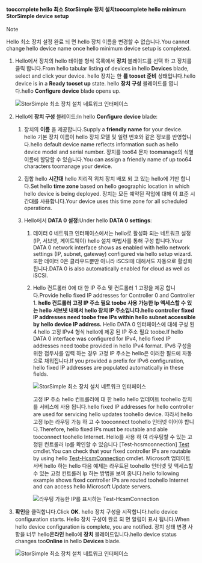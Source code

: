 <!--author=alkohli last changed: 01/12/17-->

#### <a name="toocomplete-hello-minimum-storsimple-device-setup"></a><span data-ttu-id="ca3d7-101">toocomplete hello 최소 StorSimple 장치 설치</span><span class="sxs-lookup"><span data-stu-id="ca3d7-101">toocomplete hello minimum StorSimple device setup</span></span>

   > [!NOTE]
   > <span data-ttu-id="ca3d7-102">Hello 최소 장치 설정 완료 되 면 hello 장치 이름을 변경할 수 없습니다.</span><span class="sxs-lookup"><span data-stu-id="ca3d7-102">You cannot change hello device name once hello minimum device setup is completed.</span></span>
   
1. <span data-ttu-id="ca3d7-103">Hello에서 장치의 hello 테이블 형식 목록에서 **장치** 블레이드를 선택 하 고 장치를 클릭 합니다.</span><span class="sxs-lookup"><span data-stu-id="ca3d7-103">From hello tabular listing of devices in hello **Devices** blade, select and click your device.</span></span> <span data-ttu-id="ca3d7-104">hello 장치는 한 **를 tooset 준비** 상태입니다.</span><span class="sxs-lookup"><span data-stu-id="ca3d7-104">hello device is in a **Ready tooset up** state.</span></span> <span data-ttu-id="ca3d7-105">hello **장치 구성** 블레이드를 엽니다.</span><span class="sxs-lookup"><span data-stu-id="ca3d7-105">hello **Configure device** blade opens up.</span></span>

     ![StorSimple 최소 장치 설치 네트워크 인터페이스](./media/storsimple-8000-complete-minimum-device-setup-u2/step4minconfig1.png)

2. <span data-ttu-id="ca3d7-107">Hello에 **장치 구성** 블레이드:</span><span class="sxs-lookup"><span data-stu-id="ca3d7-107">In hello **Configure device** blade:</span></span>
   
   1. <span data-ttu-id="ca3d7-108">장치의 **이름** 을 제공합니다.</span><span class="sxs-lookup"><span data-stu-id="ca3d7-108">Supply a **friendly name** for your device.</span></span> <span data-ttu-id="ca3d7-109">hello 기본 장치 이름이 hello 장치 모델 및 일련 번호와 같은 정보를 반영합니다.</span><span class="sxs-lookup"><span data-stu-id="ca3d7-109">hello default device name reflects information such as hello device model and serial number.</span></span> <span data-ttu-id="ca3d7-110">장치를 too64 문자 toomanage의 식별 이름에 할당할 수 있습니다.</span><span class="sxs-lookup"><span data-stu-id="ca3d7-110">You can assign a friendly name of up too64 characters toomanage your device.</span></span>
   2. <span data-ttu-id="ca3d7-111">집합 hello **시간대** hello 지리적 위치 장치 배포 되 고 있는 hello에 기반 합니다.</span><span class="sxs-lookup"><span data-stu-id="ca3d7-111">Set hello **time zone** based on hello geographic location in which hello device is being deployed.</span></span> <span data-ttu-id="ca3d7-112">장치는 모든 예약된 작업에 대해 이 표준 시간대를 사용합니다.</span><span class="sxs-lookup"><span data-stu-id="ca3d7-112">Your device uses this time zone for all scheduled operations.</span></span>
   3. <span data-ttu-id="ca3d7-113">Hello에서 **DATA 0 설정**:</span><span class="sxs-lookup"><span data-stu-id="ca3d7-113">Under hello **DATA 0 settings**:</span></span>

       1. <span data-ttu-id="ca3d7-114">데이터 0 네트워크 인터페이스에서는 hello로 활성화 되는 네트워크 설정 (IP, 서브넷, 게이트웨이) hello 설치 마법사를 통해 구성 합니다.</span><span class="sxs-lookup"><span data-stu-id="ca3d7-114">Your DATA 0 network interface shows as enabled with hello network settings (IP, subnet, gateway) configured via hello setup wizard.</span></span> <span data-ttu-id="ca3d7-115">또한 데이터 0은 클라우드뿐만 아니라 iSCSI에 대해서도 자동으로 활성화됩니다.</span><span class="sxs-lookup"><span data-stu-id="ca3d7-115">DATA 0 is also automatically enabled for cloud as well as iSCSI.</span></span>

       2. <span data-ttu-id="ca3d7-116">Hello 컨트롤러 0에 대 한 IP 주소 및 컨트롤러 1 고정을 제공 합니다.</span><span class="sxs-lookup"><span data-stu-id="ca3d7-116">Provide hello fixed IP addresses for Controller 0 and Controller 1.</span></span> <span data-ttu-id="ca3d7-117">**hello 컨트롤러 고정 IP 주소 필요 toobe 사용 가능한 Ip 액세스할 수 있는 hello 서브넷 내에서 hello 장치 IP 주소입니다.**</span><span class="sxs-lookup"><span data-stu-id="ca3d7-117">**hello controller fixed IP addresses need toobe free IPs within hello subnet accessible by hello device IP address.**</span></span> <span data-ttu-id="ca3d7-118">Hello DATA 0 인터페이스에 대해 구성 된 4 hello 고정 IPv4 형식 hello에 제공 된 IP 주소 필요 toobe.</span><span class="sxs-lookup"><span data-stu-id="ca3d7-118">If hello DATA 0 interface was configured for IPv4, hello fixed IP addresses need toobe provided in hello IPv4 format.</span></span> <span data-ttu-id="ca3d7-119">IPv6 구성을 위한 접두사를 입력 하는 경우 고정 IP 주소는 hello은 이러한 필드에 자동으로 채워집니다.</span><span class="sxs-lookup"><span data-stu-id="ca3d7-119">If you provided a prefix for IPv6 configuration, hello fixed IP addresses are populated automatically in these fields.</span></span>

            ![StorSimple 최소 장치 설치 네트워크 인터페이스](./media/storsimple-8000-complete-minimum-device-setup-u2/step4minconfig2.png)

            <span data-ttu-id="ca3d7-121">고정 IP 주소 hello 컨트롤러에 대 한 hello hello 업데이트 toohello 장치를 서비스에 사용 됩니다.</span><span class="sxs-lookup"><span data-stu-id="ca3d7-121">hello fixed IP addresses for hello controller are used for servicing hello updates toohello device.</span></span> <span data-ttu-id="ca3d7-122">따라서 hello 고정 Ip는 라우팅 가능 하 고 수 tooconnect toohello 인터넷 이어야 합니다.</span><span class="sxs-lookup"><span data-stu-id="ca3d7-122">Therefore, hello fixed IPs must be routable and able tooconnect toohello Internet.</span></span> <span data-ttu-id="ca3d7-123">Hello를 사용 하 여 라우팅할 수 있는 고정된 컨트롤러 Ip를 확인할 수 있습니다 [Test-hcsmconnection] [ Test] cmdlet.</span><span class="sxs-lookup"><span data-stu-id="ca3d7-123">You can check that your fixed controller IPs are routable by using hello [Test-HcsmConnection][Test] cmdlet.</span></span> <span data-ttu-id="ca3d7-124">Microsoft 업데이트 서버 hello 하는 hello 다음 예제는 라우트된 toohello 인터넷 및 액세스할 수 있는 고정 컨트롤러 Ip 하는 방법을 보여 줍니다.</span><span class="sxs-lookup"><span data-stu-id="ca3d7-124">hello following example shows fixed controller IPs are routed toohello Internet and can access hello Microsoft Update servers.</span></span>

            ![라우팅 가능한 IP를 표시하는 Test-HcsmConnection](./media/storsimple-8000-complete-minimum-device-setup-u2/step4minconfig3.png)

1. <span data-ttu-id="ca3d7-126">**확인**을 클릭합니다.</span><span class="sxs-lookup"><span data-stu-id="ca3d7-126">Click **OK**.</span></span> <span data-ttu-id="ca3d7-127">hello 장치 구성을 시작합니다.</span><span class="sxs-lookup"><span data-stu-id="ca3d7-127">hello device configuration starts.</span></span> <span data-ttu-id="ca3d7-128">Hello 장치 구성이 완료 되 면 알림이 표시 됩니다.</span><span class="sxs-lookup"><span data-stu-id="ca3d7-128">When hello device configuration is complete, you are notified.</span></span> <span data-ttu-id="ca3d7-129">장치 상태 변경 사항을 너무 hello**온라인** hello에 **장치** 블레이드입니다.</span><span class="sxs-lookup"><span data-stu-id="ca3d7-129">hello device status changes too**Online** in hello **Devices** blade.</span></span>

    ![StorSimple 최소 장치 설치 네트워크 인터페이스](./media/storsimple-8000-complete-minimum-device-setup-u2/step4minconfig4.png)

<!--Link reference-->
[Test]: https://technet.microsoft.com/library/dn715782(v=wps.630).aspx
